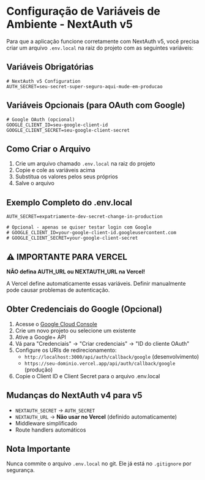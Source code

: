 # Configuração de Variáveis de Ambiente - NextAuth v5

Para que a aplicação funcione corretamente com NextAuth v5, você precisa criar um arquivo `.env.local` na raiz do projeto com as seguintes variáveis:

## Variáveis Obrigatórias

```env
# NextAuth v5 Configuration
AUTH_SECRET=seu-secret-super-seguro-aqui-mude-em-producao
```

## Variáveis Opcionais (para OAuth com Google)

```env
# Google OAuth (opcional)
GOOGLE_CLIENT_ID=seu-google-client-id
GOOGLE_CLIENT_SECRET=seu-google-client-secret
```

## Como Criar o Arquivo

1. Crie um arquivo chamado `.env.local` na raiz do projeto
2. Copie e cole as variáveis acima
3. Substitua os valores pelos seus próprios
4. Salve o arquivo

## Exemplo Completo do .env.local

```env
AUTH_SECRET=expatriamente-dev-secret-change-in-production

# Opcional - apenas se quiser testar login com Google
# GOOGLE_CLIENT_ID=your-google-client-id.googleusercontent.com
# GOOGLE_CLIENT_SECRET=your-google-client-secret
```

## ⚠️ IMPORTANTE PARA VERCEL

**NÃO defina AUTH_URL ou NEXTAUTH_URL na Vercel!**

A Vercel define automaticamente essas variáveis. Definir manualmente pode causar problemas de autenticação.

## Obter Credenciais do Google (Opcional)

1. Acesse o [Google Cloud Console](https://console.cloud.google.com/)
2. Crie um novo projeto ou selecione um existente
3. Ative a Google+ API
4. Vá para "Credenciais" → "Criar credenciais" → "ID do cliente OAuth"
5. Configure os URIs de redirecionamento:
   - `http://localhost:3000/api/auth/callback/google` (desenvolvimento)
   - `https://seu-dominio.vercel.app/api/auth/callback/google` (produção)
6. Copie o Client ID e Client Secret para o arquivo .env.local

## Mudanças do NextAuth v4 para v5

- `NEXTAUTH_SECRET` → `AUTH_SECRET`
- `NEXTAUTH_URL` → **Não usar no Vercel** (definido automaticamente)
- Middleware simplificado
- Route handlers automáticos

## Nota Importante

Nunca commite o arquivo `.env.local` no git. Ele já está no `.gitignore` por segurança.
